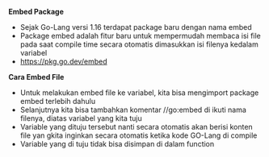 **Embed Package**
- Sejak Go-Lang versi 1.16 terdapat package baru dengan nama embed
- Package embed adalah fitur baru untuk mempermudah membaca isi file pada saat compile time secara otomatis dimasukkan isi filenya kedalam variabel
- https://pkg.go.dev/embed

**Cara Embed File**
- Untuk melakukan embed file ke variabel, kita bisa mengimport package embed terlebih dahulu 
- Selanjutnya kita bisa tambahkan komentar //go:embed di ikuti nama filenya, diatas variabel yang kita tuju
- Variable yang dituju tersebut nanti secara otomatis akan berisi konten file yan gkita inginkan secara otomatis ketika kode GO-Lang di compile
- Variable yang di tuju tidak bisa disimpan di dalam function